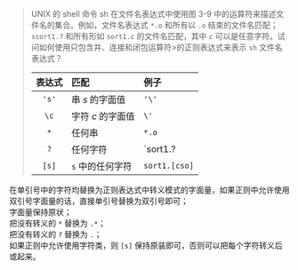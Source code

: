 > UNIX 的 shell 命令 sh 在文件名表达式中使用图 3-9 中的运算符来描述文件名的集合。例如，文件名表达式 `*.o` 和所有以 `.o` 结束的文件名匹配；`scort1.?` 和所有形如 <code>sort1.<i>c</i></code> 的文件名匹配，其中 <code><i>c</i></code> 可以是任意字符。试问如何使用只包含并、连接和闭包运算符>的正则表达式来表示 `sh` 文件名表达式？
>
> | 表达式 | 匹配              | 例子          |
> |:------:|:------------------|:--------------|
> | `'s'`  | 串 *s* 的字面值   | `'\'`         |
> | `\c`   | 字符 *c* 的字面值 | `\'`          |
> | `*`    | 任何串            | `*.o`         |
> | `?`    | 任何字符          | `sort1.?      |
> | `[s]`  | `s` 中的任何字符  | `sort1.[cso]` |

在单引号中的字符均替换为正则表达式中转义模式的字面量，如果正则中允许使用双引号字面量的话，直接单引号替换为双引号即可；  
字面量保持原状；  
把没有转义的 `*` 替换为 `.*`；  
把没有转义的 `?` 替换为 `.`；  
如果正则中允许使用字符类，则 `[s]` 保持原装即可，否则可以把每个字符转义后或起来。  
